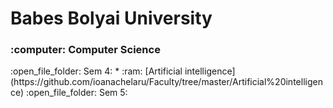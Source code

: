 # Babes Bolyai University
<h3>:computer: Computer Science</h3>
:open_file_folder: Sem 4:
* :ram: [Artificial intelligence](https://github.com/ioanachelaru/Faculty/tree/master/Artificial%20intelligence)
:open_file_folder: Sem 5:
